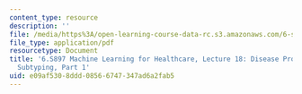 ```yaml
---
content_type: resource
description: ''
file: /media/https%3A/open-learning-course-data-rc.s3.amazonaws.com/6-s897-machine-learning-for-healthcare-spring-2019/e09af5308ddd08566747347ad6a2fab5_MIT6_S897S19_lec18.pdf
file_type: application/pdf
resourcetype: Document
title: '6.S897 Machine Learning for Healthcare, Lecture 18: Disease Progression &
  Subtyping, Part 1'
uid: e09af530-8ddd-0856-6747-347ad6a2fab5
---
```

